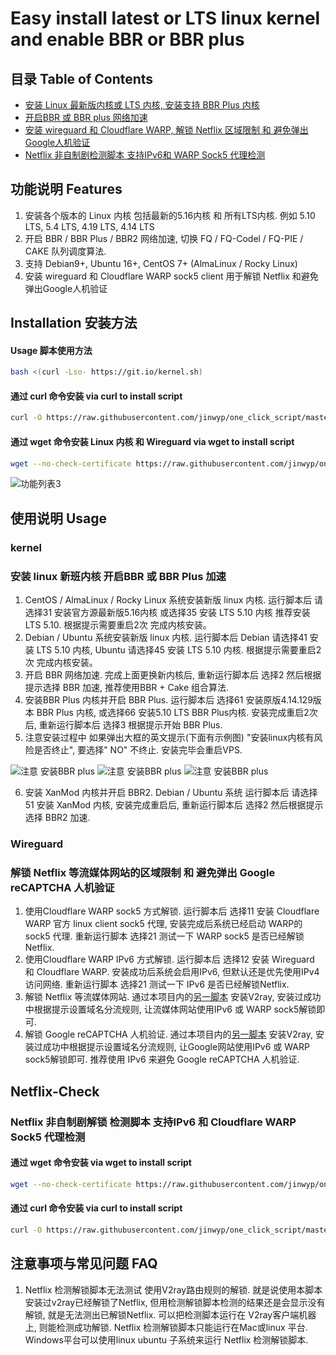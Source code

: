 # Easy install latest or LTS linux kernel and enable BBR or BBR plus


## 目录 Table of Contents

* [安装 Linux 最新版内核或 LTS 内核, 安装支持 BBR Plus 内核](#kernel)
* [开启BBR 或 BBR plus 网络加速](#kernel)
* [安装 wireguard 和 Cloudflare WARP, 解锁 Netflix 区域限制 和 避免弹出Google人机验证](#Wireguard)
* [Netflix 非自制剧检测脚本 支持IPv6和 WARP Sock5 代理检测](#netflix-check)

## 功能说明 Features
1. 安装各个版本的 Linux 内核 包括最新的5.16内核 和 所有LTS内核. 例如 5.10 LTS, 5.4 LTS, 4.19 LTS, 4.14 LTS
2. 开启 BBR / BBR Plus / BBR2 网络加速, 切换 FQ / FQ-Codel / FQ-PIE / CAKE 队列调度算法.
3. 支持 Debian9+, Ubuntu 16+, CentOS 7+ (AlmaLinux / Rocky Linux)
4. 安装 wireguard 和 Cloudflare WARP sock5 client 用于解锁 Netflix 和避免弹出Google人机验证


## Installation 安装方法

#### Usage 脚本使用方法
```bash
bash <(curl -Lso- https://git.io/kernel.sh)
```
#### 通过 curl 命令安装  via curl to install script

```bash
curl -O https://raw.githubusercontent.com/jinwyp/one_click_script/master/install_kernel.sh && chmod +x ./install_kernel.sh && ./install_kernel.sh
```


#### 通过 wget 命令安装 Linux 内核 和 Wireguard  via wget to install script

```bash
wget --no-check-certificate https://raw.githubusercontent.com/jinwyp/one_click_script/master/install_kernel.sh && chmod +x ./install_kernel.sh && ./install_kernel.sh
```



![功能列表3](https://ghproxy.com/https://github.com/jinwyp/one_click_script/blob/master/docs/readme3.png?raw=true)




## 使用说明 Usage

### kernel
### 安装 linux 新班内核 开启BBR 或 BBR Plus 加速


1. CentOS / AlmaLinux / Rocky Linux 系统安装新版 linux 内核. 运行脚本后 请选择31 安装官方源最新版5.16内核 或选择35 安装 LTS 5.10 内核 推荐安装 LTS 5.10. 根据提示需要重启2次 完成内核安装。
2. Debian / Ubuntu 系统安装新版 linux 内核. 运行脚本后 Debian 请选择41 安装 LTS 5.10 内核, Ubuntu 请选择45 安装 LTS 5.10 内核. 根据提示需要重启2次 完成内核安装。
3. 开启 BBR 网络加速. 完成上面更换新内核后, 重新运行脚本后 选择2 然后根据提示选择 BBR 加速, 推荐使用BBR + Cake 组合算法.
4. 安装BBR Plus 内核并开启 BBR Plus. 运行脚本后 选择61 安装原版4.14.129版本 BBR Plus 内核, 或选择66 安装5.10 LTS BBR Plus内核. 安装完成重启2次后, 重新运行脚本后 选择3 根据提示开始 BBR Plus.
5. 注意安装过程中 如果弹出大框的英文提示(下面有示例图) "安装linux内核有风险是否终止", 要选择" NO" 不终止. 安装完毕会重启VPS.

![注意 安装BBR plus](https://ghproxy.com/https://github.com/jinwyp/one_click_script/blob/master/docs/debian.jpg?raw=true)
![注意 安装BBR plus](https://ghproxy.com/https://github.com/jinwyp/one_click_script/blob/master/docs/kernel.png?raw=true)
![注意 安装BBR plus](https://ghproxy.com/https://github.com/jinwyp/one_click_script/blob/master/docs/ubuntu.png?raw=true)

6. 安装 XanMod 内核并开启 BBR2. Debian / Ubuntu 系统 运行脚本后 请选择51 安装 XanMod 内核, 安装完成重启后, 重新运行脚本后 选择2 然后根据提示选择 BBR2 加速.


### Wireguard
### 解锁 Netflix 等流媒体网站的区域限制 和 避免弹出 Google reCAPTCHA 人机验证

1. 使用Cloudflare WARP sock5 方式解锁. 运行脚本后 选择11 安装 Cloudflare WARP 官方 linux client sock5 代理, 安装完成后系统已经启动 WARP的sock5 代理. 重新运行脚本 选择21 测试一下 WARP sock5 是否已经解锁Netflix.
2. 使用Cloudflare WARP IPv6 方式解锁. 运行脚本后 选择12 安装 Wireguard 和 Cloudflare WARP. 安装成功后系统会启用IPv6, 但默认还是优先使用IPv4 访问网络. 重新运行脚本 选择21 测试一下 IPv6 是否已经解锁Netflix.
3. 解锁 Netflix 等流媒体网站. 通过本项目内的[另一脚本](/README_CN.md) 安装V2ray, 安装过成功中根据提示设置域名分流规则, 让流媒体网站使用IPv6 或 WARP sock5解锁即可.
4. 解锁 Google reCAPTCHA 人机验证. 通过本项目内的[另一脚本](/README_CN.md) 安装V2ray, 安装过成功中根据提示设置域名分流规则, 让Google网站使用IPv6 或 WARP sock5解锁即可. 推荐使用 IPv6 来避免 Google reCAPTCHA 人机验证.




## Netflix-Check
### Netflix 非自制剧解锁 检测脚本 支持IPv6 和 Cloudflare WARP Sock5 代理检测

#### 通过 wget 命令安装 via wget to install script

```bash
wget --no-check-certificate https://raw.githubusercontent.com/jinwyp/one_click_script/master/netflix_check.sh && chmod +x ./netflix_check.sh && ./netflix_check.sh
```


####  通过 curl 命令安装 via curl to install script

```bash
curl -O https://raw.githubusercontent.com/jinwyp/one_click_script/master/netflix_check.sh && chmod +x ./netflix_check.sh && ./netflix_check.sh
```



## 注意事项与常见问题 FAQ

1. Netflix 检测解锁脚本无法测试 使用V2ray路由规则的解锁. 就是说使用本脚本安装过v2ray已经解锁了Netflix, 但用检测解锁脚本检测的结果还是会显示没有解锁, 就是无法测出已解锁Netflix. 可以把检测脚本运行在 V2ray客户端机器上, 则能检测成功解锁. Netflix 检测解锁脚本只能运行在Mac或linux 平台. Windows平台可以使用linux ubuntu 子系统来运行 Netflix 检测解锁脚本.

